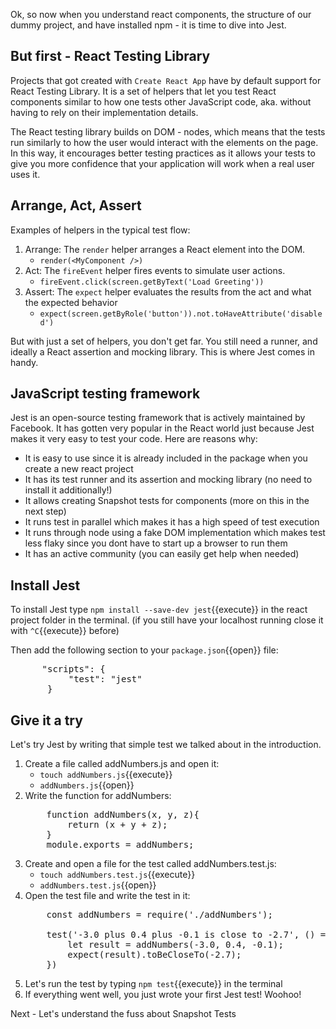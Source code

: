 Ok, so now when you understand react components, the structure of our dummy project, and have installed npm - it is time to dive into Jest.

## But first - React Testing Library
Projects that got created with `Create React App` have by default support for React Testing Library. It is a set of helpers that let you test React components similar to how one tests other JavaScript code, aka. without having to rely on their implementation details.

The React testing library builds on DOM - nodes, which means that the tests run similarly to how the user would interact with the elements on the page. In this way, it encourages better testing practices as it allows your tests to give you more confidence that your application will work when a real user uses it.

## Arrange, Act, Assert
Examples of helpers in the typical test flow:
  1. Arrange: The `render` helper arranges a React element into the DOM.
      - `render(<MyComponent />) `
  2. Act: The `fireEvent` helper fires events to simulate user actions.
      - `fireEvent.click(screen.getByText('Load Greeting'))`
  3. Assert: The `expect` helper evaluates the results from the act and what the expected behavior
      - `expect(screen.getByRole('button')).not.toHaveAttribute('disabled')`

But with just a set of helpers, you don't get far. You still need a runner, and ideally a React assertion and mocking library. This is where Jest comes in handy.

## JavaScript testing framework
Jest is an open-source testing framework that is actively maintained by Facebook. It has gotten very popular in the React world just because Jest makes it very easy to test your code. Here are reasons why:
- It is easy to use since it is already included in the package when you create a new react project
- It has its test runner and its assertion and mocking library (no need to install it additionally!)
- It allows creating Snapshot tests for components (more on this in the next step)
- It runs test in parallel which makes it has a high speed of test execution
- It runs through node using a fake DOM implementation which makes test less flaky since you dont have to start up a browser to run them
- It has an active community (you can easily get help when needed)

## Install Jest
To install Jest type `npm install --save-dev jest`{{execute}} in the react project folder in the terminal. (if you still have your localhost running close it with `^C`{{execute}} before)
 
Then add the following section to your `package.json`{{open}} file:

<pre class="file"  data-filename= "package.json" data-target="insert" data-marker="#TODO-insert">
      "scripts": {
           "test": "jest"
       }
</pre>
 
 
## Give it a try
Let's try Jest by writing that simple test we talked about in the introduction.

1. Create a file called addNumbers.js and open it:
   - `touch addNumbers.js`{{execute}}
   -  `addNumbers.js`{{open}}
3. Write the function for addNumbers:
   <pre class="file"  data-filename= "addNumbers.js" data-target="replace">
       function addNumbers(x, y, z){
           return (x + y + z);
       }
       module.exports = addNumbers;
   </pre>
4. Create and open a file for the test called addNumbers.test.js:
   - `touch addNumbers.test.js`{{execute}}
   -  `addNumbers.test.js`{{open}}
5. Open the test file and write the test in it:
   <pre class="file"  data-filename= "addNumbers.test.js" data-target="replace">
       const addNumbers = require('./addNumbers');
 
       test('-3.0 plus 0.4 plus -0.1 is close to -2.7', () => {
           let result = addNumbers(-3.0, 0.4, -0.1);
           expect(result).toBeCloseTo(-2.7);
       })
   </pre>
6. Let's run the test by typing `npm test`{{execute}} in the terminal
7. If everything went well, you just wrote your first Jest test! Woohoo!
 
Next - Let's understand the fuss about Snapshot Tests

